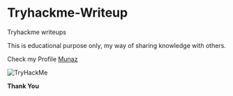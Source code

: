 # Tryhackme-Writeup
Tryhackme writeups

This is educational purpose only, my way of sharing knowledge with others.

Check my Profile <a href="https://tryhackme.com/p/Munaz" target="_blank">Munaz</a>

![TryHackMe](https://tryhackme-badges.s3.amazonaws.com/Munaz.png)

**Thank You**
